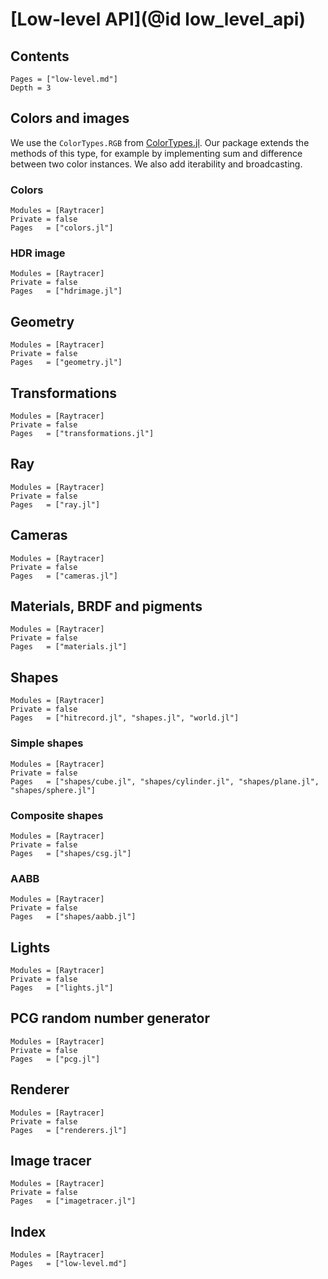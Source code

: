 # [Low-level API](@id low_level_api)

## Contents

```@contents
Pages = ["low-level.md"]
Depth = 3
```

## Colors and images

We use the `ColorTypes.RGB` from [ColorTypes.jl](https://github.com/JuliaGraphics/ColorTypes.jl). Our package extends the methods of this type, for example by implementing sum and difference between two color instances. We also add iterability and broadcasting.

### Colors

```@autodocs
Modules = [Raytracer]
Private = false
Pages   = ["colors.jl"]
```

### HDR image

```@autodocs
Modules = [Raytracer]
Private = false
Pages   = ["hdrimage.jl"]
```

## Geometry

```@autodocs
Modules = [Raytracer]
Private = false
Pages   = ["geometry.jl"]
```

## Transformations

```@autodocs
Modules = [Raytracer]
Private = false
Pages   = ["transformations.jl"]
```

## Ray

```@autodocs
Modules = [Raytracer]
Private = false
Pages   = ["ray.jl"]
```

## Cameras

```@autodocs
Modules = [Raytracer]
Private = false
Pages   = ["cameras.jl"]
```

## Materials, BRDF and pigments

```@autodocs
Modules = [Raytracer]
Private = false
Pages   = ["materials.jl"]
```

## Shapes

```@autodocs
Modules = [Raytracer]
Private = false
Pages   = ["hitrecord.jl", "shapes.jl", "world.jl"]
```

### Simple shapes

```@autodocs
Modules = [Raytracer]
Private = false
Pages   = ["shapes/cube.jl", "shapes/cylinder.jl", "shapes/plane.jl", "shapes/sphere.jl"]
```

### Composite shapes

```@autodocs
Modules = [Raytracer]
Private = false
Pages   = ["shapes/csg.jl"]
```

### AABB

```@autodocs
Modules = [Raytracer]
Private = false
Pages   = ["shapes/aabb.jl"]
```

## Lights

```@autodocs
Modules = [Raytracer]
Private = false
Pages   = ["lights.jl"]
```

## PCG random number generator

```@autodocs
Modules = [Raytracer]
Private = false
Pages   = ["pcg.jl"]
```

## Renderer

```@autodocs
Modules = [Raytracer]
Private = false
Pages   = ["renderers.jl"]
```

## Image tracer

```@autodocs
Modules = [Raytracer]
Private = false
Pages   = ["imagetracer.jl"]
```

## Index

```@index
Modules = [Raytracer]
Pages   = ["low-level.md"]
```
